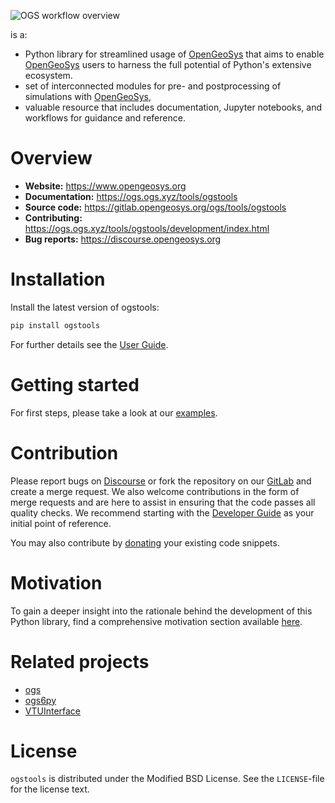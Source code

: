 ![OGS workflow overview](https://ogs.ogs.xyz/tools/ogstools/_static/ogstools.png "Supporting complex workflows - from preprocessing to simulation to postprocessing")

is a:

- Python library for streamlined usage of [OpenGeoSys](https://www.opengeosys.org) that aims to enable [OpenGeoSys](https://www.opengeosys.org) users to harness the full potential of Python's extensive ecosystem.
- set of interconnected modules for pre- and postprocessing of simulations with [OpenGeoSys](https://www.opengeosys.org),
- valuable resource that includes documentation, Jupyter notebooks, and workflows for guidance and reference.

# Overview

- **Website:** <https://www.opengeosys.org>
- **Documentation:** <https://ogs.ogs.xyz/tools/ogstools>
- **Source code:** <https://gitlab.opengeosys.org/ogs/tools/ogstools>
- **Contributing:** <https://ogs.ogs.xyz/tools/ogstools/development/index.html>
- **Bug reports:** <https://discourse.opengeosys.org>

# Installation

Install the latest version of ogstools:

```bash
pip install ogstools
```

For further details see the [User Guide](https://ogs.ogs.xyz/tools/ogstools/user-guide/index.html).

# Getting started

For first steps, please take a look at our [examples](https://ogs.ogs.xyz/tools/ogstools/auto_examples/index.html).

# Contribution

Please report bugs on [Discourse](https://discourse.opengeosys.org) or fork the repository on our [GitLab](https://gitlab.opengeosys.org/ogs/tools/ogstools) and create a merge request. We also welcome contributions in the form of merge requests and are here to assist in ensuring that the code passes all quality checks. We recommend starting with the [Developer Guide](https://ogs.ogs.xyz/tools/ogstools/development/index.html) as your initial point of reference.

You may also contribute by [donating](https://gitlab.opengeosys.org/ogs/tools/ogstools/-/blob/main/donation.md) your existing code snippets.

# Motivation

To gain a deeper insight into the rationale behind the development of this Python library, find a comprehensive motivation section available [here](https://gitlab.opengeosys.org/ogs/tools/ogstools/-/blob/main/docs/user-guide/introduction/motivation.md).

# Related projects

- [ogs](https://pypi.org/project/ogs)
- [ogs6py](https://pypi.org/project/ogs6py)
- [VTUInterface](https://pypi.org/project/VTUinterface)

# License

`ogstools` is distributed under the Modified BSD License. See the `LICENSE`-file for the license text.
